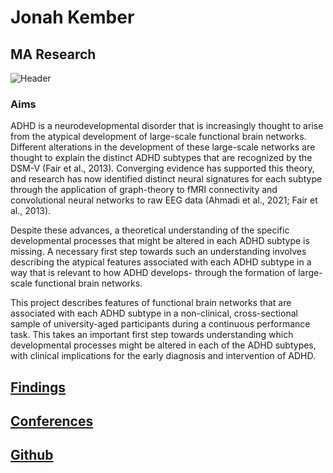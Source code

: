 # Jonah Kember
## MA Research

![Header](https://user-images.githubusercontent.com/81769550/114712923-9e83dc00-9cfe-11eb-9db5-2964bb153f37.PNG)

### Aims

ADHD is a neurodevelopmental disorder that is increasingly thought to arise from the atypical development of large-scale functional brain networks. Different alterations in the development of these large-scale networks are thought to explain the distinct ADHD subtypes that are recognized by the DSM-V (Fair et al., 2013). Converging evidence has supported this theory, and research has now identified distinct neural signatures for each subtype through the application of graph-theory to fMRI connectivity and convolutional neural networks to raw EEG data (Ahmadi et al., 2021; Fair et al., 2013). 

Despite these advances, a theoretical understanding of the specific developmental processes that might be altered in each ADHD subtype is missing. A necessary first step towards such an understanding involves describing the atypical features associated with each ADHD subtype in a way that is relevant to how ADHD develops- through the formation of large-scale functional brain networks.

This project describes features of functional brain networks that are associated with each ADHD subtype in a non-clinical, cross-sectional sample of university-aged participants during a continuous performance task. This takes an important first step towards understanding which developmental processes might be altered in each of the ADHD subtypes, with clinical implications for the early diagnosis and intervention of ADHD.


## [Findings](https://jonahkember.github.io/MA-Thesis/Findings)
## [Conferences](https://jonahkember.github.io/MA-Thesis/Conferences)
## [Github](https://github.com/JonahKember/MA-Thesis)
